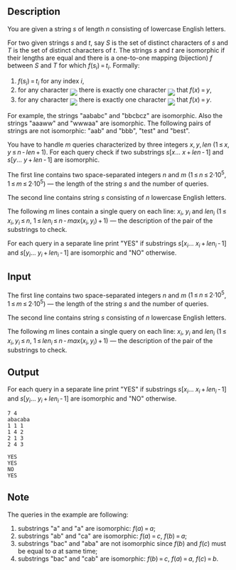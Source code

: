## Description

<div><p>You are given a string <span class="tex-span"><i>s</i></span> of length <span class="tex-span"><i>n</i></span> consisting of lowercase English letters.</p><p>For two given strings <span class="tex-span"><i>s</i></span> and <span class="tex-span"><i>t</i></span>, say <span class="tex-span"><i>S</i></span> is the set of distinct characters of <span class="tex-span"><i>s</i></span> and <span class="tex-span"><i>T</i></span> is the set of distinct characters of <span class="tex-span"><i>t</i></span>. The strings <span class="tex-span"><i>s</i></span> and <span class="tex-span"><i>t</i></span> are <span class="tex-font-style-it">isomorphic</span> if their lengths are equal and there is a one-to-one mapping (bijection) <span class="tex-span"><i>f</i></span> between <span class="tex-span"><i>S</i></span> and <span class="tex-span"><i>T</i></span> for which <span class="tex-span"><i>f</i>(<i>s</i><sub class="lower-index"><i>i</i></sub>) = <i>t</i><sub class="lower-index"><i>i</i></sub></span>. Formally:</p><ol> <li> <span class="tex-span"><i>f</i>(<i>s</i><sub class="lower-index"><i>i</i></sub>) = <i>t</i><sub class="lower-index"><i>i</i></sub></span> for any index <span class="tex-span"><i>i</i></span>, </li><li> for any character <img align="middle" class="tex-formula" src="file://siqSnK8m.png" style="max-width: 100.0%;max-height: 100.0%;"> there is exactly one character <img align="middle" class="tex-formula" src="file://I85zdLoL.png" style="max-width: 100.0%;max-height: 100.0%;"> that <span class="tex-span"><i>f</i>(<i>x</i>) = <i>y</i></span>, </li><li> for any character <img align="middle" class="tex-formula" src="file://hcv63uB0.png" style="max-width: 100.0%;max-height: 100.0%;"> there is exactly one character <img align="middle" class="tex-formula" src="file://5HRlDBXm.png" style="max-width: 100.0%;max-height: 100.0%;"> that <span class="tex-span"><i>f</i>(<i>x</i>) = <i>y</i></span>. </li></ol><p>For example, the strings "<span class="tex-font-style-tt">aababc</span>" and "<span class="tex-font-style-tt">bbcbcz</span>" are isomorphic. Also the strings "<span class="tex-font-style-tt">aaaww</span>" and "<span class="tex-font-style-tt">wwwaa</span>" are isomorphic. The following pairs of strings are not isomorphic: "<span class="tex-font-style-tt">aab</span>" and "<span class="tex-font-style-tt">bbb</span>", "<span class="tex-font-style-tt">test</span>" and "<span class="tex-font-style-tt">best</span>".</p><p>You have to handle <span class="tex-span"><i>m</i></span> queries characterized by three integers <span class="tex-span"><i>x</i>, <i>y</i>, <i>len</i></span> (<span class="tex-span">1 ≤ <i>x</i>, <i>y</i> ≤ <i>n</i> - <i>len</i> + 1</span>). For each query check if two substrings <span class="tex-span"><i>s</i>[<i>x</i>... <i>x</i> + <i>len</i> - 1]</span> and <span class="tex-span"><i>s</i>[<i>y</i>... <i>y</i> + <i>len</i> - 1]</span> are isomorphic.</p></div><div class="input-specification"><p>The first line contains two space-separated integers <span class="tex-span"><i>n</i></span> and <span class="tex-span"><i>m</i></span> (<span class="tex-span">1 ≤ <i>n</i> ≤ 2·10<sup class="upper-index">5</sup></span>, <span class="tex-span">1 ≤ <i>m</i> ≤ 2·10<sup class="upper-index">5</sup></span>) — the length of the string <span class="tex-span"><i>s</i></span> and the number of queries.</p><p>The second line contains string <span class="tex-span"><i>s</i></span> consisting of <span class="tex-span"><i>n</i></span> lowercase English letters.</p><p>The following <span class="tex-span"><i>m</i></span> lines contain a single query on each line: <span class="tex-span"><i>x</i><sub class="lower-index"><i>i</i></sub></span>, <span class="tex-span"><i>y</i><sub class="lower-index"><i>i</i></sub></span> and <span class="tex-span"><i>len</i><sub class="lower-index"><i>i</i></sub></span> (<span class="tex-span">1 ≤ <i>x</i><sub class="lower-index"><i>i</i></sub>, <i>y</i><sub class="lower-index"><i>i</i></sub> ≤ <i>n</i></span>, <span class="tex-span">1 ≤ <i>len</i><sub class="lower-index"><i>i</i></sub> ≤ <i>n</i> - <i>max</i>(<i>x</i><sub class="lower-index"><i>i</i></sub>, <i>y</i><sub class="lower-index"><i>i</i></sub>) + 1</span>) — the description of the pair of the substrings to check.</p></div><div class="output-specification"><p>For each query in a separate line print "<span class="tex-font-style-tt">YES</span>" if substrings <span class="tex-span"><i>s</i>[<i>x</i><sub class="lower-index"><i>i</i></sub>... <i>x</i><sub class="lower-index"><i>i</i></sub> + <i>len</i><sub class="lower-index"><i>i</i></sub> - 1]</span> and <span class="tex-span"><i>s</i>[<i>y</i><sub class="lower-index"><i>i</i></sub>... <i>y</i><sub class="lower-index"><i>i</i></sub> + <i>len</i><sub class="lower-index"><i>i</i></sub> - 1]</span> are isomorphic and "<span class="tex-font-style-tt">NO</span>" otherwise.</p></div>

## Input

<p>The first line contains two space-separated integers <span class="tex-span"><i>n</i></span> and <span class="tex-span"><i>m</i></span> (<span class="tex-span">1 ≤ <i>n</i> ≤ 2·10<sup class="upper-index">5</sup></span>, <span class="tex-span">1 ≤ <i>m</i> ≤ 2·10<sup class="upper-index">5</sup></span>) — the length of the string <span class="tex-span"><i>s</i></span> and the number of queries.</p><p>The second line contains string <span class="tex-span"><i>s</i></span> consisting of <span class="tex-span"><i>n</i></span> lowercase English letters.</p><p>The following <span class="tex-span"><i>m</i></span> lines contain a single query on each line: <span class="tex-span"><i>x</i><sub class="lower-index"><i>i</i></sub></span>, <span class="tex-span"><i>y</i><sub class="lower-index"><i>i</i></sub></span> and <span class="tex-span"><i>len</i><sub class="lower-index"><i>i</i></sub></span> (<span class="tex-span">1 ≤ <i>x</i><sub class="lower-index"><i>i</i></sub>, <i>y</i><sub class="lower-index"><i>i</i></sub> ≤ <i>n</i></span>, <span class="tex-span">1 ≤ <i>len</i><sub class="lower-index"><i>i</i></sub> ≤ <i>n</i> - <i>max</i>(<i>x</i><sub class="lower-index"><i>i</i></sub>, <i>y</i><sub class="lower-index"><i>i</i></sub>) + 1</span>) — the description of the pair of the substrings to check.</p>

## Output

<p>For each query in a separate line print "<span class="tex-font-style-tt">YES</span>" if substrings <span class="tex-span"><i>s</i>[<i>x</i><sub class="lower-index"><i>i</i></sub>... <i>x</i><sub class="lower-index"><i>i</i></sub> + <i>len</i><sub class="lower-index"><i>i</i></sub> - 1]</span> and <span class="tex-span"><i>s</i>[<i>y</i><sub class="lower-index"><i>i</i></sub>... <i>y</i><sub class="lower-index"><i>i</i></sub> + <i>len</i><sub class="lower-index"><i>i</i></sub> - 1]</span> are isomorphic and "<span class="tex-font-style-tt">NO</span>" otherwise.</p>





```input1
7 4
abacaba
1 1 1
1 4 2
2 1 3
2 4 3

```




```output1
YES
YES
NO
YES

```



## Note

<p>The queries in the example are following: </p><ol> <li> substrings "<span class="tex-font-style-tt">a</span>" and "<span class="tex-font-style-tt">a</span>" are isomorphic: <span class="tex-span"><i>f</i>(<i>a</i>) = <i>a</i></span>; </li><li> substrings "<span class="tex-font-style-tt">ab</span>" and "<span class="tex-font-style-tt">ca</span>" are isomorphic: <span class="tex-span"><i>f</i>(<i>a</i>) = <i>c</i></span>, <span class="tex-span"><i>f</i>(<i>b</i>) = <i>a</i></span>; </li><li> substrings "<span class="tex-font-style-tt">bac</span>" and "<span class="tex-font-style-tt">aba</span>" are not isomorphic since <span class="tex-span"><i>f</i>(<i>b</i>)</span> and <span class="tex-span"><i>f</i>(<i>c</i>)</span> must be equal to <span class="tex-span"><i>a</i></span> at same time; </li><li> substrings "<span class="tex-font-style-tt">bac</span>" and "<span class="tex-font-style-tt">cab</span>" are isomorphic: <span class="tex-span"><i>f</i>(<i>b</i>) = <i>c</i></span>, <span class="tex-span"><i>f</i>(<i>a</i>) = <i>a</i></span>, <span class="tex-span"><i>f</i>(<i>c</i>) = <i>b</i></span>. </li></ol>
